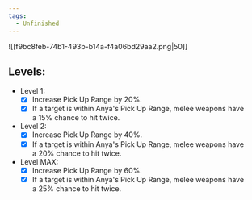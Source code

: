 ```yaml
---
tags:
  - Unfinished
---
```

![[f9bc8feb-74b1-493b-b14a-f4a06bd29aa2.png|50]]
## Levels:
- Level 1:
	- [x] Increase Pick Up Range by 20%. 
	- [x] If a target is within Anya's Pick Up Range, melee weapons have a 15% chance to hit twice.
- Level 2:
	- [x] Increase Pick Up Range by 40%. 
	- [x] If a target is within Anya's Pick Up Range, melee weapons have a 20% chance to hit twice.
- Level MAX:
	- [x] Increase Pick Up Range by 60%. 
	- [x] If a target is within Anya's Pick Up Range, melee weapons have a 25% chance to hit twice.